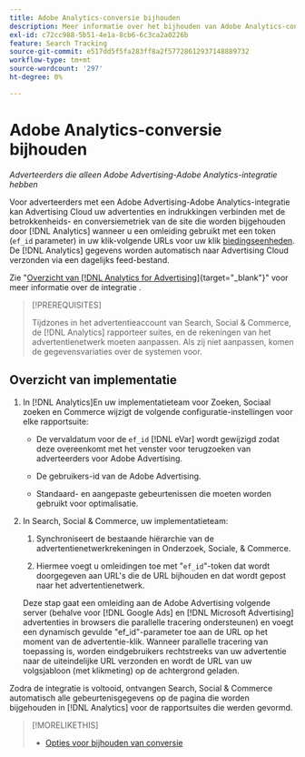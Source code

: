 ```yaml
---
title: Adobe Analytics-conversie bijhouden
description: Meer informatie over het bijhouden van Adobe Analytics-conversies voor je campagnes in Adobe Advertising.
exl-id: c72cc988-5b51-4e1a-8cb6-6c3ca2a0226b
feature: Search Tracking
source-git-commit: e517dd5f5fa283ff8a2f57728612937148889732
workflow-type: tm+mt
source-wordcount: '297'
ht-degree: 0%

---
```


# Adobe Analytics-conversie bijhouden

*Adverteerders die alleen Adobe Advertising-Adobe Analytics-integratie hebben*

Voor adverteerders met een Adobe Advertising-Adobe Analytics-integratie kan Advertising Cloud uw advertenties en indrukkingen verbinden met de betrokkenheids- en conversiemetriek van de site die worden bijgehouden door [!DNL Analytics] wanneer u een omleiding gebruikt met een token (`ef_id` parameter) in uw klik-volgende URLs voor uw klik [biedingseenheden](/help/search-social-commerce/glossary.md#a-b). De [!DNL Analytics] gegevens worden automatisch naar Advertising Cloud verzonden via een dagelijks feed-bestand.

Zie &quot;[Overzicht van [!DNL Analytics for Advertising]](https://experienceleague.adobe.com/docs/advertising-cloud/dsp/integrations/analytics/overview.html){target="_blank"}&quot; voor meer informatie over de integratie .

>[!PREREQUISITES]
>
> Tijdzones in het advertentieaccount van Search, Social &amp; Commerce, de [!DNL Analytics] rapporteer suites, en de rekeningen van het advertentienetwerk moeten aanpassen. Als zij niet aanpassen, komen de gegevensvariaties over de systemen voor.

## Overzicht van implementatie

1. In [!DNL Analytics]En uw implementatieteam voor Zoeken, Sociaal zoeken en Commerce wijzigt de volgende configuratie-instellingen voor elke rapportsuite:

   * De vervaldatum voor de `ef_id` [!DNL eVar] wordt gewijzigd zodat deze overeenkomt met het venster voor terugzoeken van adverteerders voor Adobe Advertising.

   * De gebruikers-id van de Adobe Advertising.

   * Standaard- en aangepaste gebeurtenissen die moeten worden gebruikt voor optimalisatie.

1. In Search, Social &amp; Commerce, uw implementatieteam:

   1. Synchroniseert de bestaande hiërarchie van de advertentienetwerkrekeningen in Onderzoek, Sociale, &amp; Commerce.

   1. Hiermee voegt u omleidingen toe met &quot;`ef_id`&quot;-token dat wordt doorgegeven aan URL&#39;s die de URL bijhouden en dat wordt gepost naar het advertentienetwerk.

   Deze stap gaat een omleiding aan de Adobe Advertising volgende server (behalve voor [!DNL Google Ads] en [!DNL Microsoft Advertising] advertenties in browsers die parallelle tracering ondersteunen) en voegt een dynamisch gevulde &quot;ef_id&quot;-parameter toe aan de URL op het moment van de advertentie-klik. Wanneer parallelle tracering van toepassing is, worden eindgebruikers rechtstreeks van uw advertentie naar de uiteindelijke URL verzonden en wordt de URL van uw volgsjabloon (met klikmeting) op de achtergrond geladen.

Zodra de integratie is voltooid, ontvangen Search, Social &amp; Commerce automatisch alle gebeurtenisgegevens op de pagina die worden bijgehouden in [!DNL Analytics] voor de rapportsuites die werden gevormd.

>[!MORELIKETHIS]
>
>* [Opties voor bijhouden van conversie](conversion-tracking-about.md)
